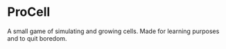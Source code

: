 # ProCell

A small game of simulating and growing cells.
Made for learning purposes and to quit boredom.